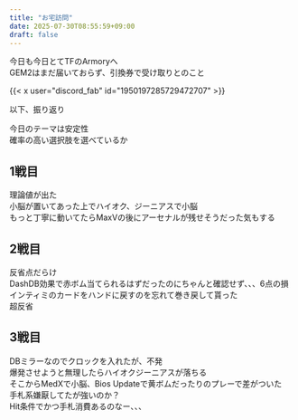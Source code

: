 ```yaml
---
title: "お宅訪問"
date: 2025-07-30T08:55:59+09:00
draft: false
---
```


今日も今日とてTFのArmoryへ  
GEM2はまだ届いておらず、引換券で受け取りとのこと

{{< x user="discord_fab" id="1950197285729472707" >}}

以下、振り返り

<!--more-->

今日のテーマは安定性  
確率の高い選択肢を選べているか

## 1戦目
理論値が出た  
小脳が置いてあった上でハイオク、ジーニアスで小脳  
もっと丁寧に動いてたらMaxVの後にアーセナルが残せそうだった気もする

## 2戦目
反省点だらけ  
DashDB効果で赤ボム当てられるはずだったのにちゃんと確認せず、、、6点の損  
インティミのカードをハンドに戻すのを忘れて巻き戻して貰った  
超反省

## 3戦目
DBミラーなのでクロックを入れたが、不発  
爆発させようと無理したらハイオクジーニアスが落ちる  
そこからMedXで小脳、Bios Updateで黄ボムだったりのプレーで差がついた  
手札系嫌厭してたが強いのか？  
Hit条件でかつ手札消費あるのなー、、、

